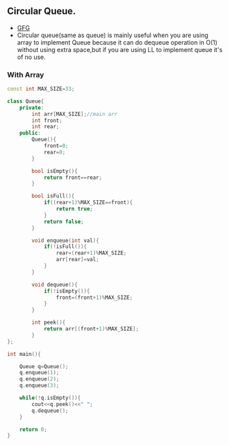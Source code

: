 ## Circular Queue.
* [GFG](https://www.geeksforgeeks.org/cpp-program-to-implement-circular-queue/)
* Circular queue(same as queue) is mainly useful when you are using array to implement Queue because it can do dequeue operation in O(1) without using extra space,but if you are using LL to implement queue it's of no use.
### With Array
```cpp
const int MAX_SIZE=33;

class Queue{
    private:
        int arr[MAX_SIZE];//main arr
        int front;
        int rear;
    public:
        Queue(){
            front=0;
            rear=0;
        }

        bool isEmpty(){
            return front==rear;
        }

        bool isFull(){
            if((rear+1)%MAX_SIZE==front){
                return true;
            }
            return false;
        }

        void enqueue(int val){
            if(!isFull()){
                rear=(rear+1)%MAX_SIZE;
                arr[rear]=val;
            }
        }

        void dequeue(){
            if(!isEmpty()){
                front=(front+1)%MAX_SIZE;
            }
        }

        int peek(){
            return arr[(front+1)%MAX_SIZE];
        }
};

int main(){

    Queue q=Queue();
    q.enqueue(1);
    q.enqueue(2);
    q.enqueue(3);

    while(!q.isEmpty()){
        cout<<q.peek()<<" ";
        q.dequeue();
    }

    return 0;
}
```
